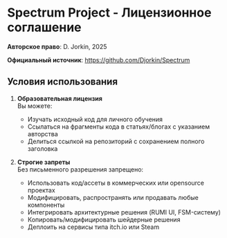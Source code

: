 # Spectrum Project - Лицензионное соглашение

**Авторское право**: D. Jorkin, 2025

**Официальный источник**: https://github.com/Djorkin/Spectrum

## Условия использования

1. **Образовательная лицензия**  
   Вы можете:
   - Изучать исходный код для личного обучения
   - Ссылаться на фрагменты кода в статьях/блогах с указанием авторства
   - Делиться ссылкой на репозиторий с сохранением полного заголовка

2. **Строгие запреты**  
   Без письменного разрешения запрещено:
   - Использовать код/ассеты в коммерческих или opensource проектах
   - Модифицировать, распространять или продавать любые компоненты
   - Интегрировать архитектурные решения (RUMI UI, FSM-систему)
   - Копировать/модифицировать шейдерные решения
   - Деплоить на сервисы типа itch.io или Steam
